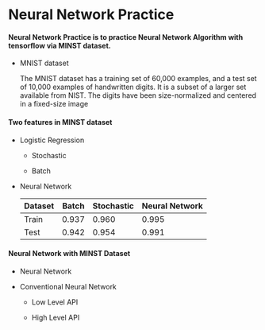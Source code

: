 # Neural Network Practice

#### Neural Network Practice is to practice Neural Network Algorithm with tensorflow via MINST dataset.

  * MNIST dataset
  
    The MNIST dataset has a training set of 60,000 examples, and a test set of 10,000 examples of handwritten digits. It is a subset of a larger set available from NIST. The digits have been size-normalized and centered in a fixed-size image
    
#### Two features in MINST dataset

   * Logistic Regression
   
      * Stochastic
      
      * Batch
   
   * Neural Network
   
      | Dataset | Batch | Stochastic | Neural Network|
      |---------|-------|------------|---------------|
      | Train   | 0.937 | 0.960      |    0.995         |
      | Test    | 0.942 | 0.954      |    0.991         |
      
      

#### Neural Network with MINST Dataset

   * Neural Network 

   * Conventional Neural Network
     
      * Low Level API
   
      * High Level API

